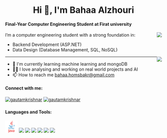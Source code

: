 <h1 align="center">Hi 👋, I'm Bahaa Alzhouri</h1>


<h4>Final-Year Computer Engineering Student at Firat university</h4>       <img align="right" src="https://visitcount.itsvg.in/api?id=BhaaSyr&label=Profile%20Views&pretty=true" />
<div>
 I’m a computer engineering student with a strong foundation in:

- Backend Development (ASP.NET)
- Data Design (Database Management, SQL, NoSQL)
</div>
<img align="right" src="https://user-images.githubusercontent.com/74038190/219925470-37670a3b-c3e2-4af7-b468-673c6dd99d16.png">


-------------------------

- 🌱 I'm currently learning machine learning and mongoDB
- 👨‍💻 I love analysing and working on real world projects and AI
- 📫 How to reach me bahaa.homsbakr@gmail.com
 <h4>Connect with me:</h4>
<a href="https://www.linkedin.com/in/bhaa-zhory-80b994232" target="blank"><img align="center" src="https://raw.githubusercontent.com/rahuldkjain/github-profile-readme-generator/master/src/images/icons/Social/linked-in-alt.svg" alt="gautamkrishnar" height="30" width="40" /></a>
<a href="https://www.instagram.com/bhaazhory/" target="blank"><img align="center" src="https://api.iconify.design/skill-icons:instagram.svg?c=%23888888" alt="gautamkrishnar" height="30" width="40" /></a>

<h3>    </h3>



<h4>   <b>Languages&nbsp;and&nbsp;Tools:</b> </h4>
  <div>
<img height="40" src="https://raw.githubusercontent.com/devicons/devicon/master/icons/java/java-original-wordmark.svg">
<img height="40" src="https://api.iconify.design/vscode-icons:file-type-csharp2.svg?color=%23888888">
 <img height="40" src="https://api.iconify.design/logos:dotnet.svg?color=%23888888">
 <img height="40" src="https://api.iconify.design/devicon-plain:microsoftsqlserver-wordmark.svg?c=%23888888">
<img height="40" src="https://api.iconify.design/vscode-icons:file-type-pgsql.svg?color=%23888888">
<img height="40" src="https://api.iconify.design/vscode-icons:file-type-lua.svg?color=%23888888">
<img height="40" src="https://api.iconify.design/devicon:git.svg">
</div>

 <!--   <p align="left"> <a href="https://angular.io" target="_blank">  <img src="https://raw.githubusercontent.com/devicons/devicon/master/icons/typescript/typescript-original.svg" alt="typescript" width="40" height="40"/></a> </p> -->



<!--<details>
  <summary><b>📈&nbsp;Framework stats</b></summary>
  <br/>
  <a href='https://profile.codersrank.io/user/gautamkrishnar/'>
  <img src='http://cr-skills-chart-widget.azurewebsites.net/api/api?username=gautamkrishnar&padding=30&skills=angular,c,C%23,html,java,mysql,python'>
  </a>

</details>-->




